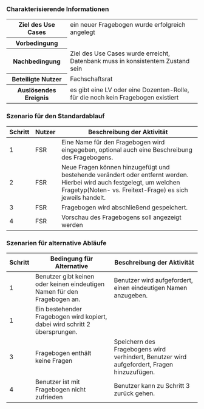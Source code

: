 ### Charakterisierende Informationen

<table>
    <tr>
        <th>Ziel des Use Cases </th>
        <td> ein neuer Fragebogen wurde erfolgreich angelegt </td>
    </tr>
    <tr>
        <th>Vorbedingung </th>
        <td>  </td>
    </tr>
    <tr>
        <th>Nachbedingung </th>
        <td> Ziel des Use Cases wurde erreicht, Datenbank muss in konsistentem Zustand sein </td>
    </tr>
    <tr>
        <th>Beteiligte Nutzer </th>
        <td> Fachschaftsrat </td>
    </tr>
    <tr>
        <th>Auslösendes Ereignis </th>
        <td> es gibt eine LV oder eine Dozenten-Rolle, für die noch kein Fragebogen existiert </td>
    </tr>
</table>


### Szenario für den Standardablauf

| Schritt | Nutzer | Beschreibung der Aktivität |
|---------|--------|----------------------------|
| 1 | FSR | Eine Name für den Fragebogen wird eingegeben, optional auch eine Beschreibung des Fragebogens. |
| 2 | FSR | Neue Fragen können hinzugefügt und bestehende verändert oder entfernt werden. Hierbei wird auch festgelegt, um welchen Fragetyp(Noten- vs. Freitext-Frage) es sich jeweils handelt. |
| 3 | FSR | Fragebogen wird abschließend gespeichert. |
| 4 | FSR | Vorschau des Fragebogens soll angezeigt werden |


### Szenarien für alternative Abläufe

| Schritt | Bedingung für Alternative | Beschreibung der Aktivität |
|---------|---------------------------|----------------------------|
| 1 | Benutzer gibt keinen oder keinen eindeutigen Namen für den Fragebogen an. | Benutzer wird aufgefordert, einen eindeutigen Namen anzugeben. |
| 1 | Ein bestehender Fragebogen wird kopiert, dabei wird schritt 2 übersprungen. |
| 3 | Fragebogen enthält keine Fragen | Speichern des Fragebogens wird verhindert, Benutzer wird aufgefordert, Fragen hinzuzufügen. |
| 4 | Benutzer ist mit Fragebogen nicht zufrieden | Benutzer kann zu Schritt 3 zurück gehen. |
